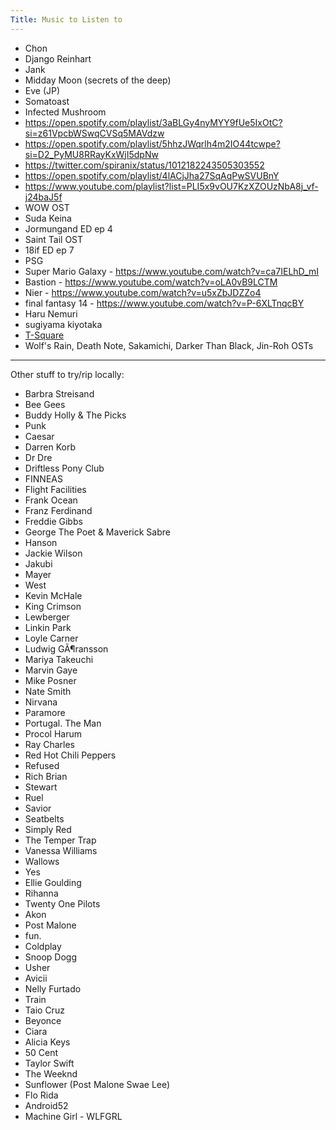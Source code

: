 ```yaml
---
Title: Music to Listen to
---
```


- Chon
- Django Reinhart
- Jank
- Midday Moon (secrets of the deep)
- Eve (JP)
- Somatoast
- Infected Mushroom
- <https://open.spotify.com/playlist/3aBLGy4nyMYY9fUe5IxOtC?si=z61VpcbWSwqCVSq5MAVdzw>
- <https://open.spotify.com/playlist/5hhzJWqrlh4m2IO44tcwpe?si=D2_PyMU8RRayKxWjI5dpNw>
- <https://twitter.com/spiranix/status/1012182243505303552>
- <https://open.spotify.com/playlist/4lACjJha27SqAqPwSVUBnY>
- <https://www.youtube.com/playlist?list=PLI5x9vOU7KzXZOUzNbA8j_vf-j24baJ5f>
- WOW OST
- Suda Keina
- Jormungand ED ep 4
- Saint Tail OST
- 18if ED ep 7
- PSG
- Super Mario Galaxy - <https://www.youtube.com/watch?v=ca7IELhD_mI>
- Bastion - <https://www.youtube.com/watch?v=oLA0vB9LCTM>
- Nier - <https://www.youtube.com/watch?v=u5xZbJDZZo4>
- final fantasy 14 - <https://www.youtube.com/watch?v=P-6XLTnqcBY>
- Haru Nemuri
- sugiyama kiyotaka
- [T-Square](https://www.discogs.com/artist/1249160-T-Square)
- Wolf's Rain, Death Note, Sakamichi, Darker Than Black, Jin-Roh OSTs

---

Other stuff to try/rip locally:

- Barbra Streisand
- Bee Gees
- Buddy Holly & The Picks
- Punk
- Caesar
- Darren Korb
- Dr Dre
- Driftless Pony Club
- FINNEAS
- Flight Facilities
- Frank Ocean
- Franz Ferdinand
- Freddie Gibbs
- George The Poet & Maverick Sabre
- Hanson
- Jackie Wilson
- Jakubi
- Mayer
- West
- Kevin McHale
- King Crimson
- Lewberger
- Linkin Park
- Loyle Carner
- Ludwig GÃ¶ransson
- Mariya Takeuchi
- Marvin Gaye
- Mike Posner
- Nate Smith
- Nirvana
- Paramore
- Portugal. The Man
- Procol Harum
- Ray Charles
- Red Hot Chili Peppers
- Refused
- Rich Brian
- Stewart
- Ruel
- Savior
- Seatbelts
- Simply Red
- The Temper Trap
- Vanessa Williams
- Wallows
- Yes
- Ellie Goulding
- Rihanna
- Twenty One Pilots
- Akon
- Post Malone
- fun.
- Coldplay
- Snoop Dogg
- Usher
- Avicii
- Nelly Furtado
- Train
- Taio Cruz
- Beyonce
- Ciara
- Alicia Keys
- 50 Cent
- Taylor Swift
- The Weeknd
- Sunflower (Post Malone Swae Lee)
- Flo Rida
- Android52
- Machine Girl - WLFGRL
